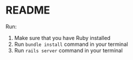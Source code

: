 # README

Run:
1. Make sure that you have Ruby installed
2. Run `bundle install` command in your terminal
3. Run `rails server` command in your terminal
